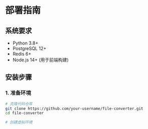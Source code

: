 # 部署指南

## 系统要求

- Python 3.8+
- PostgreSQL 12+
- Redis 6+
- Node.js 14+ (用于前端构建)

## 安装步骤

### 1. 准备环境

```bash
# 克隆代码仓库
git clone https://github.com/your-username/file-converter.git
cd file-converter

# 创建虚拟环境
